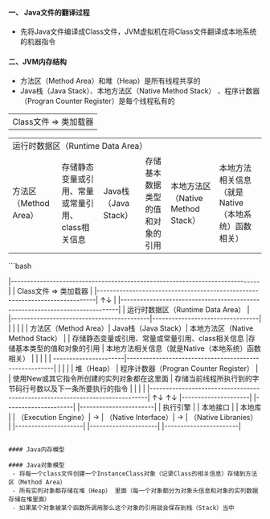#### 一、 Java文件的翻译过程
 - 先将Java文件编译成Class文件，JVM虚拟机在将Class文件翻译成本地系统的机器指令
 
#### 二、JVM内存结构
 - 方法区（Method Area）和堆（Heap）是所有线程共享的
 - Java栈（Java Stack）、本地方法区（Native Method Stack） 、程序计数器（Progran Counter Register）是每个线程私有的
<table>
  <tr>
    <td>Class文件  => 类加载器</td>
  </tr>
</table> 

<table>
  <tr>
    <td colspan="6">运行时数据区（Runtime Data Area）</td>
  </tr>
  <tr>
    <td>方法区（Method Area）</td>
    <td>存储静态变量或引用、常量或常量引用、class相关信息</td>
    <td>Java栈（Java Stack）</td>
    <td>存储基本数据类型的值和对象的引用</td>
    <td>本地方法区（Native Method Stack）</td>
    <td>本地方法相关信息（就是Native（本地系统）函数相关）</td>
  </tr>
</table> 
```bash

|-----------------------------------------------------------------------------|
|                         Class文件  => 类加载器                               |
|-----------------------------------------------------------------------------|
                                 ↑↓                                           |
|-----------------------------------------------------------------------------|
|                     运行时数据区（Runtime Data Area）                         |             
|-------------------------------------------|---------------------------------|
|                     |                     |                                 |
| 方法区（Method Area）| Java栈（Java Stack）| 本地方法区（Native Method Stack） |
|  存储静态变量或引用、常量或常量引用、class相关信息                   |存储基本类型的值和对象的引用                     |   本地方法相关信息（就是Native（本地系统）函数相关）           |
|                     |                     |                                 |
----------------------|-------------------------------------------------------|
|                     |                                                       |
| 堆（Heap）                         |           程序计数器（Progran Counter Register）       |    
| 使用New或其它指令所创建的实列对象都在这里面                    |   存储当前线程所执行到的字节码行号数以及下一条所要执行的指令                         |
|                     |                                                       |
|-----------------------------------------------------------------------------|
         ↑↓                          ↑↓
|---------------------|    |---------------------|    |-----------------------|
|      执行引擎        |    |       本地接口      |    |       本地库           |
| （Execution Engine）| -> | （Native Interface）| -> |  （Native Libranies）  |
|---------------------|    |---------------------|    |-----------------------|
```                   
 
#### Java内存模型

#### Java对象模型
 - 将每一个class文件创建一个InstanceClass对象（记录Class的相关信息）存储到方法区（Method Area）
 - 所有实列对象都存储在堆（Heap） 里面（每一个对象都分为对象头信息和对象的实列数据存储在堆里面）
 - 如果某个对象被某个函数所调用那么这个对象的引用就会保存到栈（Stack）当中

